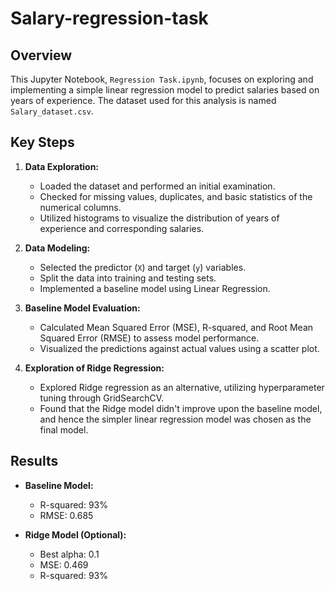 # Salary-regression-task

## Overview

This Jupyter Notebook, `Regression Task.ipynb`, focuses on exploring and implementing a simple linear regression model to predict salaries based on years of experience. The dataset used for this analysis is named `Salary_dataset.csv`.

## Key Steps

1. **Data Exploration:**
   - Loaded the dataset and performed an initial examination.
   - Checked for missing values, duplicates, and basic statistics of the numerical columns.
   - Utilized histograms to visualize the distribution of years of experience and corresponding salaries.

2. **Data Modeling:**
   - Selected the predictor (`X`) and target (`y`) variables.
   - Split the data into training and testing sets.
   - Implemented a baseline model using Linear Regression.
  
3. **Baseline Model Evaluation:**
   - Calculated Mean Squared Error (MSE), R-squared, and Root Mean Squared Error (RMSE) to assess model performance.
   - Visualized the predictions against actual values using a scatter plot.

4. **Exploration of Ridge Regression:**
   - Explored Ridge regression as an alternative, utilizing hyperparameter tuning through GridSearchCV.
   - Found that the Ridge model didn't improve upon the baseline model, and hence the simpler linear regression model was chosen as the final model.

## Results

- **Baseline Model:**
  - R-squared: 93%
  - RMSE: 0.685

- **Ridge Model (Optional):**
  - Best alpha: 0.1
  - MSE: 0.469
  - R-squared: 93%
